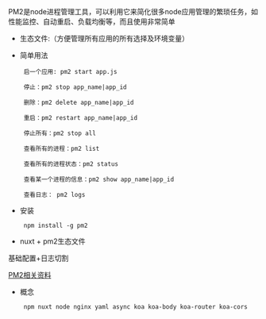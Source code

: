 
PM2是node进程管理工具，可以利用它来简化很多node应用管理的繁琐任务，如性能监控、自动重启、负载均衡等，而且使用非常简单

 - 生态文件:（方便管理所有应用的所有选择及环境变量）

 - 简单用法


        启一个应用: pm2 start app.js

        停止：pm2 stop app_name|app_id

        删除：pm2 delete app_name|app_id

        重启：pm2 restart app_name|app_id

        停止所有：pm2 stop all

        查看所有的进程：pm2 list

        查看所有的进程状态：pm2 status

        查看某一个进程的信息：pm2 show app_name|app_id

        查看日志： pm2 logs

 - 安装

        npm install -g pm2

 - nuxt + pm2生态文件

基础配置+日志切割

[PM2相关资料][1]

 - 概念


        npm nuxt node nginx yaml async koa koa-body koa-router koa-cors 



 [1]: https://www.jianshu.com/p/f640450bd120